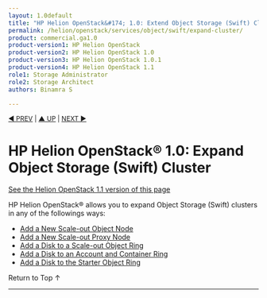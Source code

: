 ```yaml
---
layout: 1.0default
title: "HP Helion OpenStack&#174; 1.0: Extend Object Storage (Swift) Cluster"
permalink: /helion/openstack/services/object/swift/expand-cluster/
product: commercial.ga1.0
product-version1: HP Helion OpenStack
product-version2: HP Helion OpenStack 1.0
product-version3: HP Helion OpenStack 1.0.1
product-version4: HP Helion OpenStack 1.1
role1: Storage Administrator
role2: Storage Architect
authors: Binamra S

---
```

<!--PUBLISHED-->

<script>

function PageRefresh {
onLoad="window.refresh"
}

PageRefresh();

</script>

<p style="font-size: small;"> <a href="/helion/openstack/1.1/services/swift/deployment-scale-out/">&#9664; PREV</a> | <a href=" /helion/openstack/1.1/services/object/overview/">&#9650; UP</a> | <a href="/helion/openstack/services/swift/deployment/add-disk-account-container/"> NEXT &#9654</a> </p>


# HP Helion OpenStack&#174; 1.0: Expand Object Storage (Swift) Cluster
[See the Helion OpenStack 1.1 version of this page](/helion/openstack/1.1/services/object/swift/expand-cluster/)

HP Helion OpenStack&#174; allows you to expand Object Storage (Swift) clusters in any of the followings ways:

* [Add a New Scale-out Object Node]( /helion/openstack/services/swift/deployment/add-disk-object-node/) 
* [Add a New Scale-out Proxy Node](/helion/openstack/services/swift/deployment/add-proxy-node/)
* [Add a Disk to a Scale-out Object Ring]( /helion/openstack/services/swift/deployment/add-disk-scale-out/)
*  [Add a Disk to an Account and Container Ring]( /helion/openstack/services/swift/deployment/add-disk-account-container/)
* [Add a Disk to the Starter Object Ring]( /helion/openstack/services/swift/deployment/add-disk-starter/)
 
 <a href="#top" style="padding:14px 0px 14px 0px; text-decoration: none;"> Return to Top &#8593; </a>

----
